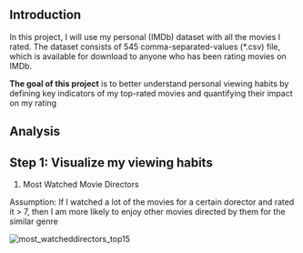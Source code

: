 ## Introduction
In this project, I will use my personal (IMDb) dataset with all the movies I rated. The dataset consists of 545 comma-separated-values (*.csv) file, which is available for download to anyone who has been rating movies on IMDb. 

**The goal of this project** is to better understand personal viewing habits by defining key indicators of my top-rated movies and quantifying their impact on my rating 

## Analysis

## Step 1: Visualize my viewing habits 

1. Most Watched Movie Directors 

Assumption: If I watched a lot of the movies for a certain dorector and rated it > 7, then I am more likely to enjoy other movies directed by them for the similar genre

![most_watcheddirectors_top15](https://user-images.githubusercontent.com/104313288/169676253-8b30091d-9d0f-4b65-b618-9339c1ff8994.png)
